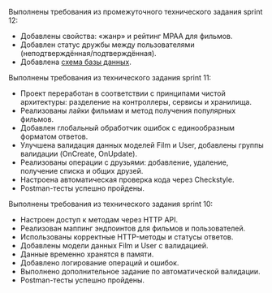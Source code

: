Выполнены требования из промежуточного технического задания sprint 12:
  - Добавлены свойства: «жанр» и рейтинг MPAA для фильмов.
  - Добавлен статус дружбы между пользователями (неподтверждённая/подтверждённая).
  - Добавлена [схема базы данных](https://github.com/darkIntegra/java-filmorate/blob/peer-to-peer/docs/database_schema.png).

Выполнены требования из технического задания sprint 11:
  - Проект переработан в соответствии с принципами чистой архитектуры:
    разделение на контроллеры, сервисы и хранилища.
  - Реализованы лайки фильмам и метод получения популярных фильмов.
  - Добавлен глобальный обработчик ошибок с единообразным форматом ответов.
  - Улучшена валидация данных моделей Film и User, добавлены группы валидации (OnCreate, OnUpdate).
  - Реализованы операции с друзьями: добавление, удаление, получение списка и общих друзей.
  - Настроена автоматическая проверка кода через Checkstyle.
  - Postman-тесты успешно пройдены.
    
Выполнены требования из технического задания sprint 10:
  - Настроен доступ к методам через HTTP API.
  - Реализован маппинг эндпоинтов для фильмов и пользователей.
  - Использованы корректные HTTP-методы и статусы ответов.
  - Добавлены модели данных Film и User с валидацией.
  - Данные временно хранятся в памяти.
  - Добавлено логирование операций и ошибок.
  - Выполнено дополнительное задание по автоматической валидации.
  - Postman-тесты успешно пройдены.
